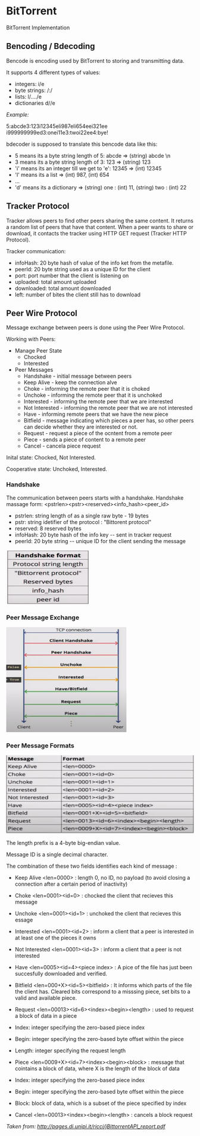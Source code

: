 # BitTorrent
BitTorrent Implementation

## Bencoding / Bdecoding

Bencode is encoding used by BitTorrent to storing and transmitting data.

It supports 4 different types of values:
- integers: i/<integer in ASCCI>e
- byte strings: /<string length in ASCCI>:/<string data>
- lists: l/<bencoded value>..../<bencoded value>e
- dictionaries d/<bencoded string>/<bencoded element>e

*Example:*

5:abcde3:123i12345eli987eli654eei321ee
i999999999ed3:onei11e3:twoi22ee4:bye!

bdecoder is supposed to translate this bencode data like this:
- 5 means its a byte string length of 5: abcde => (string) abcde \n
- 3 means its a byte string length of 3: 123  => (string) 123
- 'i' means its an integer till we get to 'e': 12345 => (int) 12345
- 'l' means its a list  => (int) 987, (int) 654 
- ...
- 'd' means its a dictionary => (string) one : (int) 11, (string) two : (int) 22

## Tracker Protocol
Tracker allows peers to find other peers sharing the same content.
It returns a random list of peers that have that content.
When a peer wants to share or download, it contacts the tracker using HTTP GET request (Tracker HTTP Protocol).

Tracker communication:
* infoHash: 20 byte hash of value of the info ket from the metafile.
* peerId: 20 byte string used as a unique ID for the client
* port: port number that the client is listening on
* uploaded: total amount uploaded
* downloaded: total amount downloaded
* left: number of bites the client still has to download



## Peer Wire Protocol
Message exchange between peers is done using the Peer Wire Protocol.

Working with Peers:
* Manage Peer State
  * Chocked
  * Interested
* Peer Messages
  * Handshake - initial message between peers
  * Keep Alive - keep the connection alve
  * Choke - informing the remote peer that it is choked
  * Unchoke - informing the remote peer that it is unchoked
  * Interested - informing the remote peer that we are interested
  * Not Interested - informing the remote peer that we are not interested
  * Have - informing remote peers that we have the new piece
  * Bitfield -  message indicating which pieces a peer has, so other peers can decide whether they are interested or not.
  * Request - request a piece of the ocntent from a remote peer
  * Piece - sends a piece of content to a remote peer
  * Cancel - cancela  piece request
  
Inital state: Chocked, Not Interested.

Cooperative state: Unchoked, Interested.



### Handshake
The communication between peers starts with a handshake.
Handshake massage form: \<pstrlen>\<pstr>\<reserved>\<info_hash>\<peer_id> 
 * pstrlen: string length of <pstr> as a single raw byte - 19 bytes
 * pstr: string idetifier of the protocol : "Bittorent protocol"
 * reserved: 8 reserved bytes
 * infoHash: 20 byte hash of the info key -- sent in tracker request
 * peerId: 20 byte string -- unique ID for the client sending the message
 
![](images/handshake.png)


### Peer Message Exchange
![](images/peerMessageExchange.png)

### Peer Message Formats
![](images/peerMessageFormat.png)

The length prefix is a 4-byte big-endian value.

Message ID is a single decimal character.

The combination of these two fields identifies each kind of message :
* Keep Alive  <len=0000> : length 0, no ID, no payload (to avoid closing a connection after a certain period of inactivity)

* Choke <len=0001><id=0> : chocked the client that recieves this message

* Unchoke <len=0001><id=1> : unchoked the client that recieves this essage

* Interested <len=0001><id=2> : inform a client that a peer is interested in at least one of the pieces it owns

* Not Interested <len=0001><id=3> : inform a client that a peer is not interested

* Have <len=0005><id=4>\<piece index> : A pice of the file has just been succesfully downloaded and verified.
 
* Bitfield <len=000+X><id=5>\<bitfield> : It informs which parts of the file the client has. Cleared bits correspond to a misssing piece, set bits to a valid and available piece.
 
* Request <len=00013><id=6>\<index>\<begin>\<length> : used to request a block of data in a piece
 * Index: integer specifying the zero-based piece index
 * Begin: integer specifying the zero-based byte offset within the piece
 * Length: integer specifying the request length 
 
* Piece <len=0009+X><id=7>\<index>\<begin>\<block> : message that cointains a block of data, where X is the length of the block of data
 * Index: integer specifying the zero-based piece index
 * Begin: integer specifying the zero-based byte offset within the piece
 * Block: block  of data, which is a subset of the piece specified by index

* Cancel <len=00013>\<index>\<begin>\<length> : cancels a block request
 
 *Taken from: http://pages.di.unipi.it/ricci/jBittorrentAPI_report.pdf*
